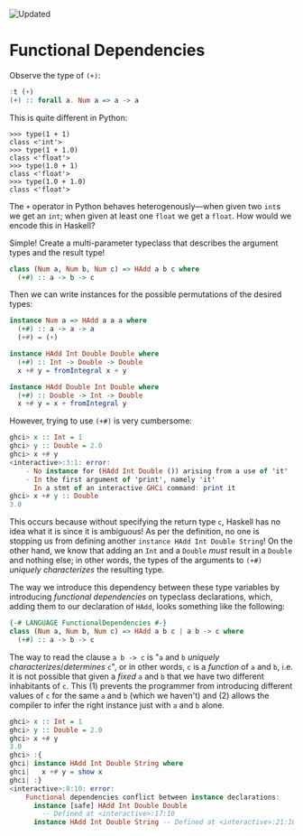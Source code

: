 ![Updated][update-shield]

# Functional Dependencies

Observe the type of `(+)`:

``` haskell
:t (+)
(+) :: forall a. Num a => a -> a
```

This is quite different in Python:

```python-repl
>>> type(1 + 1)
class <'int'>
>>> type(1 + 1.0)
class <'float'>
>>> type(1.0 + 1)
class <'float'>
>>> type(1.0 + 1.0)
class <'float'>
```

The `+` operator in Python behaves heterogenously&mdash;when given
two `int`s we get an `int`; when given at least one
`float` we get a `float`. How would we encode this in
Haskell?

Simple! Create a multi-parameter typeclass that describes the argument
types and the result type!

``` haskell
class (Num a, Num b, Num c) => HAdd a b c where
  (+#) :: a -> b -> c
```

Then we can write instances for the possible permutations of the desired
types:

``` haskell
instance Num a => HAdd a a a where
  (+#) :: a -> a -> a
  (+#) = (+)

instance HAdd Int Double Double where
  (+#) :: Int -> Double -> Double
  x +# y = fromIntegral x + y

instance HAdd Double Int Double where
  (+#) :: Double -> Int -> Double
  x +# y = x + fromIntegral y
```

However, trying to use `(+#)` is very cumbersome:

``` haskell
ghci> x :: Int = 1
ghci> y :: Double = 2.0
ghci> x +# y
<interactive>:3:1: error:
    - No instance for (HAdd Int Double ()) arising from a use of 'it'
    - In the first argument of 'print', namely 'it'
      In a stmt of an interactive GHCi command: print it
ghci> x +# y :: Double
3.0
```

This occurs because without specifying the return type `c`,
Haskell has no idea what it is since it is ambiguous! As per the
definition, no one is stopping us from defining another
`instance HAdd Int Double String`! On the other hand, we know
that adding an `Int` and a `Double` *must* result in
a `Double` and nothing else; in other words, the types of the
arguments to `(+#)` *uniquely characterizes* the resulting
type.

The way we introduce this dependency between these type variables by
introducing *functional dependencies* on typeclass declarations, which,
adding them to our declaration of `HAdd`, looks something like
the following:

``` haskell
{-# LANGUAGE FunctionalDependencies #-}
class (Num a, Num b, Num c) => HAdd a b c | a b -> c where
  (+#) :: a -> b -> c
```

The way to read the clause `a b -> c` is "`a` and `b` *uniquely
characterizes*/*determines* `c`", or in other words, `c` is a *function*
of `a` and `b`, i.e. it is not possible that given a *fixed* `a` and `b`
that we have two different inhabitants of `c`. This (1) prevents the
programmer from introducing different values of `c` for the same `a` and
`b` (which we haven't) and (2) allows the compiler to infer the right
instance just with `a` and `b` alone.

``` haskell
ghci> x :: Int = 1
ghci> y :: Double = 2.0
ghci> x +# y
3.0
ghci> :{
ghci| instance HAdd Int Double String where
ghci|   x +# y = show x
ghci| :}
<interactive>:8:10: error:
    Functional dependencies conflict between instance declarations:
      instance [safe] HAdd Int Double Double
        -- Defined at <interactive>:17:10
      instance HAdd Int Double String -- Defined at <interactive>:21:10
```

[update-shield]: https://img.shields.io/badge/LAST%20UPDATED-26%20SEP%202024-57ffd8?style=for-the-badge
